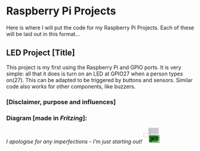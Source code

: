 # Raspberry Pi Projects
Here is where I will put the code for my Raspberry Pi Projects. Each of these will be laid out in this format...
 
## LED Project [Title]
This project is my first using the Raspberry Pi and GPIO ports. It is very simple: all that it does is turn on an LED at GPIO27 when a person types on(27). This can be adapted to be triggered by buttons and sensors. Similar code also works for other components, like buzzers.

### [Disclaimer, purpose and influences]


### Diagram [made in <i>Fritzing</i>]:
<i> I apologise for any imperfections - I'm just starting out!</i>
<img src="/diagram1.png" length=43 width=43>
